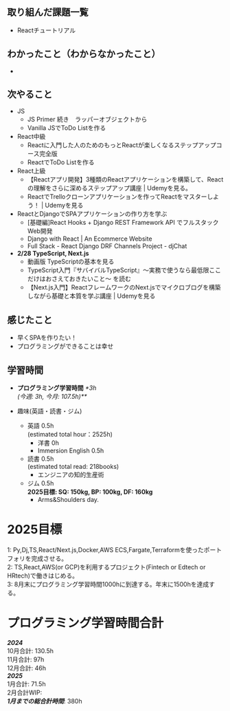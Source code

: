 ## 取り組んだ課題一覧
- Reactチュートリアル

## わかったこと（わからなかったこと）
- 

## 次やること
- JS
  - JS Primer 続き　ラッパーオブジェクトから
  - Vanilla JSでToDo Listを作る
- React中級
  - Reactに入門した人のためのもっとReactが楽しくなるステップアップコース完全版
  - ReactでToDo Listを作る
- React上級
  - 【Reactアプリ開発】3種類のReactアプリケーションを構築して、Reactの理解をさらに深めるステップアップ講座 | Udemyを見る。
  - ReactでTrelloクローンアプリケーションを作ってReactをマスターしよう！ | Udemyを見る
- ReactとDjangoでSPAアプリケーションの作り方を学ぶ
  - [基礎編]React Hooks + Django REST Framework API でフルスタックWeb開発
  - Django with React | An Ecommerce Website
  - Full Stack - React Django DRF Channels Project - djChat
- **2/28 TypeScript, Next.js**
  - 動画版 TypeScriptの基本を見る
  - TypeScript入門『サバイバルTypeScript』〜実務で使うなら最低限ここだけはおさえておきたいこと〜 を読む
  - 【Next.js入門】ReactフレームワークのNext.jsでマイクロブログを構築しながら基礎と本質を学ぶ講座 | Udemyを見る

## 感じたこと
- 早くSPAを作りたい！
- プログラミングができることは幸せ

## 学習時間
- **プログラミング学習時間**
_*3h<br>
(今週: 3h, 今月: 107.5h)**_

- 趣味(英語・読書・ジム)
  - 英語 0.5h<br>(estimated total hour：2525h)
    - 洋書 0h
    - Immersion English 0.5h
  - 読書 0.5h<br>(estimated total read: 218books)
    - エンジニアの知的生産術
  - ジム 0.5h<br>**2025目標: SQ: 150kg, BP: 100kg, DF: 160kg**
    - Arms&Shoulders day.

# 2025目標
1: Py,Dj,TS,React/Next.js,Docker,AWS ECS,Fargate,Terraformを使ったポートフォリを完成させる。<br>
2: TS,React,AWS(or GCP)を利用するプロジェクト(Fintech or Edtech or HRtech)で働きはじめる。<br>
3: 8月末にプログラミング学習時間1000hに到達する。年末に1500hを達成する。<br>

# プログラミング学習時間合計
_**2024**_<br>
10月合計: 130.5h<br>
11月合計: 97h<br>
12月合計: 46h<br>
_**2025**_<br>
1月合計: 71.5h<br>
2月合計WIP: <br>
_**1月までの総合計時間**_: 380h
